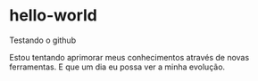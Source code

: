 # hello-world
Testando o github

Estou tentando aprimorar meus conhecimentos através de novas ferramentas.
E que um dia eu possa ver a minha evolução.
